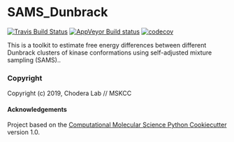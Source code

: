 SAMS_Dunbrack
==============================
[//]: # (Badges)
[![Travis Build Status](https://travis-ci.org/REPLACE_WITH_OWNER_ACCOUNT/SAMS_Dunbrack.png)](https://travis-ci.org/REPLACE_WITH_OWNER_ACCOUNT/SAMS_Dunbrack)
[![AppVeyor Build status](https://ci.appveyor.com/api/projects/status/REPLACE_WITH_APPVEYOR_LINK/branch/master?svg=true)](https://ci.appveyor.com/project/REPLACE_WITH_OWNER_ACCOUNT/SAMS_Dunbrack/branch/master)
[![codecov](https://codecov.io/gh/REPLACE_WITH_OWNER_ACCOUNT/SAMS_Dunbrack/branch/master/graph/badge.svg)](https://codecov.io/gh/REPLACE_WITH_OWNER_ACCOUNT/SAMS_Dunbrack/branch/master)

This is a toolkit to estimate free energy differences between different Dunbrack clusters of kinase conformations using self-adjusted mixture sampling (SAMS)..

### Copyright

Copyright (c) 2019, Chodera Lab // MSKCC


#### Acknowledgements
 
Project based on the 
[Computational Molecular Science Python Cookiecutter](https://github.com/molssi/cookiecutter-cms) version 1.0.

